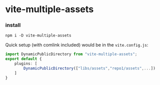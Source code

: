 # vite-multiple-assets

### install
``npm i -D vite-multiple-assets``

Quick setup (with comlink included) would be in the `vite.config.js`:
```ts
import DynamicPublicDirectory from "vite-multiple-assets";
export default {
    plugins: [
        DynamicPublicDirectory(["libs/assets","repo1/assets",...])
    ]
}
```

